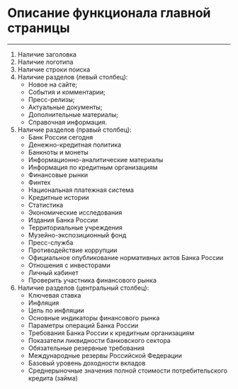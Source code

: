 # Описание функционала главной страницы

---------------------------------------------------------

1. Наличие заголовка
2. Наличие логотипа
3. Наличие строки поиска
4. Наличие разделов (левый столбец):
   -  Новое на сайте;
   -  События и комментарии;
   -  Пресс-релизы;
   -  Актуальные документы;
   -  Дополнительные материалы;
   -  Справочная информация.
5. Наличие разделов (правый столбец):
   -  Банк России сегодня
   -  Денежно-кредитная политика
   -  Банкноты и монеты
   -  Информационно-аналитические материалы
   -  Информация по кредитным организациям
   -  Финансовые рынки
   -  Финтех
   -  Национальная платежная система
   -  Кредитные истории
   -  Статистика
   -  Экономические исследования
   -  Издания Банка России
   -  Территориальные учреждения
   -  Музейно-экспозиционный фонд
   -  Пресс-служба
   -  Противодействие коррупции
   -  Официальное опубликование нормативных актов Банка России
   -  Отношения с инвесторами
   -  Личный кабинет
   -  Проверить участника финансового рынка
6. Наличие разделов (центральный столбец):
   -  Ключевая ставка
   -  Инфляция
   -  Цель по инфляции
   -  Основные индикаторы финансового рынка
   -  Параметры операций Банка России
   -  Требования Банка России к кредитным организациям
   -  Показатели ликвидности банковского сектора
   -  Обязательные резервные требования
   -  Международные резервы Российской Федерации
   -  Базовый уровень доходности вкладов
   -  Среднерыночные значения полной стоимости потребительского кредита (займа)
